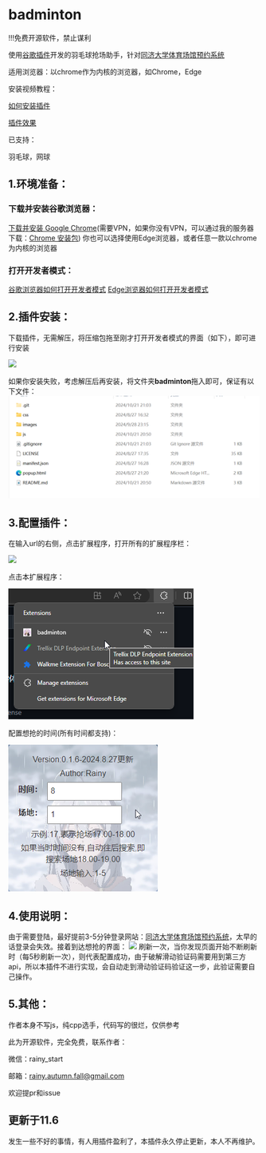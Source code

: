 # badminton
!!!免费开源软件，禁止谋利

使用[谷歌插件](https://support.google.com/chrome/a/answer/2714278?hl=zh-Hans)开发的羽毛球抢场助手，针对[同济大学体育场馆预约系统](https://stadium.tongji.edu.cn/pc/#/)

适用浏览器：以chrome作为内核的浏览器，如Chrome，Edge

安装视频教程：

[如何安装插件](https://www.bilibili.com/video/BV1zC4y127HR/)

[插件效果](https://www.bilibili.com/video/BV1xK421Y7qU/)

已支持：

羽毛球，网球
## 1.环境准备：
### 下载并安装谷歌浏览器：
[下载并安装 Google Chrome](https://support.google.com/chrome/answer/95346?hl=zh-)(需要VPN，如果你没有VPN，可以通过我的服务器下载：[Chrome 安装包](http://lc-JBwIbAN4.cn-n1.lcfile.com/PhAeKSsvI2Pnyp9v443DUz2497bFhzwz/ChromeSetup.exe))
你也可以选择使用Edge浏览器，或者任意一款以chrome为内核的浏览器
### 打开开发者模式：
[谷歌浏览器如何打开开发者模式](https://www.chromegw.com/guide/jq/1461.html)
[Edge浏览器如何打开开发者模式](https://blog.csdn.net/yisago/article/details/118754062)
## 2.插件安装：
下载插件，无需解压，将压缩包拖至刚才打开开发者模式的界面（如下），即可进行安装

![](http://lc-JBwIbAN4.cn-n1.lcfile.com/S2tysi1LwscGbBqNkVSAHSGOjntvV8pQ/1.png)

如果你安装失败，考虑解压后再安装，将文件夹**badminton**拖入即可，保证有以下文件：
![](https://github.com/Rainy-fall-end/badminton/blob/main/pics/extension.png)
## 3.配置插件：
在输入url的右侧，点击扩展程序，打开所有的扩展程序栏：

![](http://lc-JBwIbAN4.cn-n1.lcfile.com/x2Sb1PnKTSaRsojg3gkna2Vd6GJ9nBIJ/2.png)

点击本扩展程序：

![](https://github.com/Rainy-fall-end/badminton/blob/main/pics/click_exten.png)

配置想抢的时间(所有时间都支持)：

![](https://github.com/Rainy-fall-end/badminton/blob/main/pics/set_time.png)
## 4.使用说明：
由于需要登陆，最好提前3-5分钟登录网站：[同济大学体育场馆预约系统](https://stadium.tongji.edu.cn/pc/#/)，太早的话登录会失效。接着到达想抢的界面：
![](http://lc-JBwIbAN4.cn-n1.lcfile.com/EPkwSCFTwHxTQR2gHLX8rCTI8nCcpuIi/5.png)
刷新一次，当你发现页面开始不断刷新时（每5秒刷新一次），则代表配置成功，由于破解滑动验证码需要用到第三方api，所以本插件不进行实现，会自动走到滑动验证码验证这一步，此验证需要自己操作。

## 5.其他：
作者本身不写js，纯cpp选手，代码写的很烂，仅供参考

此为开源软件，完全免费，联系作者：

微信：rainy_start

邮箱：rainy.autumn.fall@gmail.com

欢迎提pr和issue

## 更新于11.6
发生一些不好的事情，有人用插件盈利了，本插件永久停止更新，本人不再维护。
